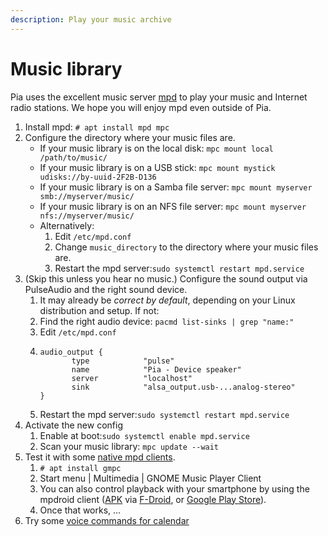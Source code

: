 ```yaml
---
description: Play your music archive
---
```


# Music library

Pia uses the excellent music server [mpd](https://www.musicpd.org) to play your music and Internet radio stations. We hope you will enjoy mpd even outside of Pia.

1. Install mpd: `# apt install mpd mpc`
2. Configure the directory where your music files are.
   * If your music library is on the local disk: `mpc mount local /path/to/music/`
   * If your music library is on a USB stick: `mpc mount mystick udisks://by-uuid-2F2B-D136`
   * If your music library is on a Samba file server: `mpc mount myserver smb://myserver/music/`
   * If your music library is on an NFS file server: `mpc mount myserver nfs://myserver/music/`
   * Alternatively:
     1. Edit `/etc/mpd.conf`
     2. Change `music_directory` to the directory where your music files are.
     3. Restart the mpd server:`sudo systemctl restart mpd.service`
3. \(Skip this unless you hear no music.\) Configure the sound output via PulseAudio and the right sound device.
   1. It may already be _correct by default_, depending on your Linux distribution and setup. If not:
   2. Find the right audio device: `pacmd list-sinks | grep "name:"`
   3. Edit `/etc/mpd.conf`
   4. ```text
      audio_output {
             type            "pulse"
             name            "Pia - Device speaker"
             server          "localhost"
             sink            "alsa_output.usb-...analog-stereo"
      }
      ```
   5. Restart the mpd server:`sudo systemctl restart mpd.service`
4. Activate the new config
   1. Enable at boot:`sudo systemctl enable mpd.service`
   2. Scan your music library: `mpc update --wait`
5. Test it with some [native mpd clients](https://www.musicpd.org/clients/).
   1. `# apt install gmpc`
   2. Start menu \| Multimedia \| GNOME Music Player Client
   3. You can also control playback with your smartphone by using the mpdroid client \([APK](https://f-droid.org/repo/com.namelessdev.mpdroid_58.apk) via [F-Droid](https://f-droid.org/en/packages/com.namelessdev.mpdroid/), or [Google Play Store](https://play.google.com/store/apps/details?id=com.namelessdev.mpdroid&hl=en)\).
   4. Once that works, ...
6. Try some [voice commands for calendar](../user/music.md)
